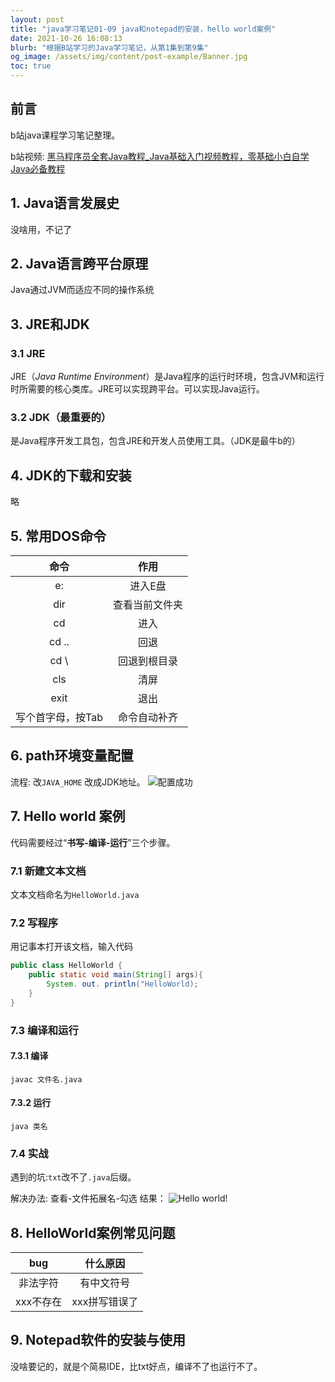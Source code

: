 ```yaml
---
layout: post
title: "java学习笔记01-09 java和notepad的安装，hello world案例"
date: 2021-10-26 16:08:13
blurb: "根据B站学习的Java学习笔记，从第1集到第9集"
og_image: /assets/img/content/post-example/Banner.jpg
toc: true  
---
```

## 前言
b站java课程学习笔记整理。

b站视频: [黑马程序员全套Java教程_Java基础入门视频教程，零基础小白自学Java必备教程]( https://www.bilibili.com/video/BV18J411W7cE?p=9)

## 1. Java语言发展史
没啥用，不记了
## 2. Java语言跨平台原理
Java通过JVM而适应不同的操作系统
## 3. JRE和JDK
### 3.1 JRE
JRE（*Java Runtime Environment*）是Java程序的运行时环境，包含JVM和运行时所需要的核心类库。JRE可以实现跨平台。可以实现Java运行。
### 3.2 JDK（最重要的）
是Java程序开发工具包，包含JRE和开发人员使用工具。（JDK是最牛b的）
## 4. JDK的下载和安装
略
## 5. 常用DOS命令
| 命令 | 作用 |
|:---:|:---:|
| e: | 进入E盘 | 
| dir | 查看当前文件夹 | 
| cd | 进入 | 
| cd ..| 回退 |
| cd \ | 回退到根目录 |
| cls | 清屏 |
| exit | 退出 |
| 写个首字母，按Tab | 命令自动补齐 |
## 6. path环境变量配置
流程: 改<code>JAVA_HOME</code> 改成JDK地址。
![配置成功](https://cdn.jsdelivr.net/gh/hljmssjg/PicGo/img/java环境变量配置.JPG)

## 7. Hello world 案例
代码需要经过“**书写-编译-运行**”三个步骤。
### 7.1 新建文本文档
文本文档命名为<code>HelloWorld.java</code>
### 7.2 写程序
用记事本打开该文档，输入代码<br>
```java
public class HelloWorld {
    public static void main(String[] args){
        System. out. println("HelloWorld);
    }
}
```
### 7.3 编译和运行
#### 7.3.1 编译
<code>javac 文件名.java</code>

#### 7.3.2 运行
<code>java 类名</code>
### 7.4 实战
遇到的坑:`txt`改不了`.java`后缀。

解决办法: 查看-文件拓展名-勾选
结果：
![Hello world!](https://cdn.jsdelivr.net/gh/hljmssjg/PicGo/img/helloworld案例.JPG)

## 8. HelloWorld案例常见问题
| bug | 什么原因 |
|:---:|:---:|
| 非法字符 | 有中文符号 |
| xxx不存在 | xxx拼写错误了 |
## 9. Notepad软件的安装与使用
没啥要记的，就是个简易IDE，比txt好点，编译不了也运行不了。









